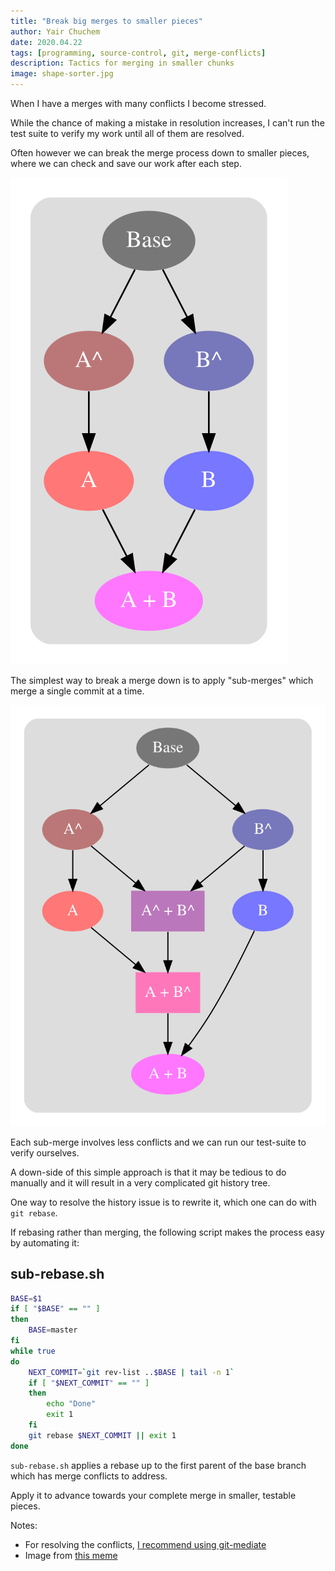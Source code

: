 ```yaml
---
title: "Break big merges to smaller pieces"
author: Yair Chuchem
date: 2020.04.22
tags: [programming, source-control, git, merge-conflicts]
description: Tactics for merging in smaller chunks
image: shape-sorter.jpg
---
```


When I have a merges with many conflicts I become stressed.

While the chance of making a mistake in resolution increases, I can't run the test suite to verify my work until all of them are resolved.

Often however we can break the merge process down to smaller pieces, where we can check and save our work after each step.

![Git merge](/images/merge.svg)

The simplest way to break a merge down is to apply "sub-merges" which merge a single commit at a time.

![Git merge with sub-merges](/images/sub-merge.svg)

Each sub-merge involves less conflicts and we can run our test-suite to verify ourselves.

A down-side of this simple approach is that it may be tedious to do manually and it will result in a very complicated git history tree.

One way to resolve the history issue is to rewrite it, which one can do with `git rebase`.

If rebasing rather than merging, the following script makes the process easy by automating it:

## sub-rebase.sh

```Bash
BASE=$1
if [ "$BASE" == "" ]
then
    BASE=master
fi
while true
do
    NEXT_COMMIT=`git rev-list ..$BASE | tail -n 1`
    if [ "$NEXT_COMMIT" == "" ]
    then
        echo "Done"
        exit 1
    fi
    git rebase $NEXT_COMMIT || exit 1
done
```

`sub-rebase.sh` applies a rebase up to the first parent of the base branch which has merge conflicts to address.

Apply it to advance towards your complete merge in smaller, testable pieces.

Notes:

* For resolving the conflicts, [I recommend using git-mediate](/posts/git-mediate-stops-fear)
* Image from [this meme](https://www.reddit.com/r/funny/comments/ub7x3/fail_shape_sorter_college_campus_level/)
